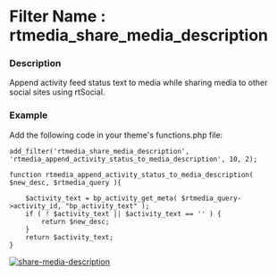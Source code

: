 # Filter Name : rtmedia_share_media_description

### Description


Append activity feed status text to media while sharing media to other social sites using rtSocial.


### Example

Add the following code in your theme's functions.php file:

```
add_filter('rtmedia_share_media_description', 'rtmedia_append_activity_status_to_media_description', 10, 2);

function rtmedia_append_activity_status_to_media_description( $new_desc, $rtmedia_query ){

	$activity_text = bp_activity_get_meta( $rtmedia_query->activity_id, "bp_activity_text" );
	if ( ! $activity_text || $activity_text == '' ) {
		return $new_desc;
	}
	return $activity_text;
}
```
[![share-media-description](https://cloud.githubusercontent.com/assets/7771963/9330988/5b042df8-45da-11e5-9256-e417b410f265.png)](https://cloud.githubusercontent.com/assets/7771963/9330988/5b042df8-45da-11e5-9256-e417b410f265.png)
